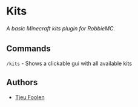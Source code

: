# Kits
###### A basic Minecraft kits plugin for RobbieMC.

## Commands
`/kits` - Shows a clickable gui with all available kits

## Authors
- [Tjeu Foolen](https://github.com/tjeufoolen/)